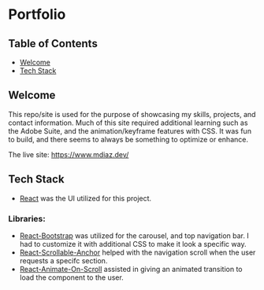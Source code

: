 # Portfolio

## Table of Contents

- [Welcome](#welcome)
- [Tech Stack](#tech-stack)

## Welcome

This repo/site is used for the purpose of showcasing my skills, projects, and contact information. Much of this site required additional
learning such as the Adobe Suite, and the animation/keyframe features with CSS. It was fun to build, and there seems to always be something to
optimize or enhance.

The live site: https://www.mdiaz.dev/ 

## Tech Stack
+ [React](https://reactjs.org/) was the UI utilized for this project.

### Libraries:
+ [React-Bootstrap](https://react-bootstrap.github.io/components/alerts) was utilized for the carousel, and top navigation bar. I had to customize it with additional CSS to make it look a specific way.
+ [React-Scrollable-Anchor](https://www.npmjs.com/package/react-scrollable-anchor) helped with the navigation scroll when the user requests a specifc section.
+ [React-Animate-On-Scroll](https://www.npmjs.com/package/react-animate-on-scroll) assisted in giving an animated transition to load the component to the user.

